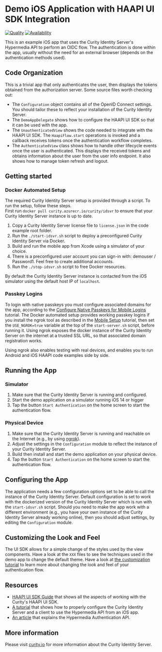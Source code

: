# Demo iOS Application with HAAPI UI SDK Integration

[![Quality](https://img.shields.io/badge/quality-demo-red)](https://curity.io/resources/code-examples/status/)
[![Availability](https://img.shields.io/badge/availability-source-blue)](https://curity.io/resources/code-examples/status/)

This is an example iOS app that uses the Curity Identity Server's Hypermedia API to perform an OIDC flow. The authentication is done within the app, usually without the need for an external browser (depends on the authentication methods used).

## Code Organization

This is a trivial app that only authenticates the user, then displays the tokens obtained from the authorization server. Some source files worth checking out:

- The `Configuration` object contains all of the OpenID Connect settings. You should tailor these to reflect your installation of the Curity Identity Server.
- The `DemoAppDelegate` shows how to configure the HAAPI UI SDK so that it can be used with the app.
- The `UnauthenticatedView` shows the code needed to integrate with the HAAPI UI SDK. The `HaapiFlow.start` operations is invoked and a callback receives tokens once the authentication workflow completes.
- The `AuthenticatedView` class shows how to handle other lifecycle events once the user is authenticated. This displays the received tokens and obtains information about the user from the user info endpoint. It also shows how to manage token refresh and logout.

## Getting started

### Docker Automated Setup

The required Curity Identity Server setup is provided through a script. To run the setup, follow these steps.\
First run `docker pull curity.azurecr.io/curity/idsvr` to ensure that your Curity Identity Server instance is up to date.

1. Copy a Curity Identity Server license file to `license.json` in the code example root folder.
2. Run the `./start-idsvr.sh` script to deploy a preconfigured Curity Identity Server via Docker. 
3. Build and run the mobile app from Xcode using a simulator of your choice.
4. There is a preconfigured user account you can sign-in with: demouser / Password1. Feel free to create additional accounts.
5. Run the `./stop-idsvr.sh` script to free Docker resources.

By default the Curity Identity Server instance is contacted from the iOS simulator using the default host IP of `localhost`. 

### Passkey Logins

To login with native passkeys you must configure associated domains for the app, according to the [Configure Native Passkeys for Mobile Logins](https://curity.io/resources/learn/mobile-logins-using-native-passkeys/) tutorial. The Docker automated setup provides working passkey logins if you install the ngrok tool as described in the [Mobile Setup](https://curity.io/resources/learn/mobile-setup-ngrok/) tutorial, then set the `USE_NGROK=true` variable at the top of the `start-server.sh` script, before running it. Using ngrok exposes the docker instance of the Curity Identity Server on the internet at a trusted SSL URL, so that associated domain registration works. 

Using ngrok also enables testing with real devices, and enables you to run Android and iOS HAAPI code examples side by side.

## Running the App

### Simulator

1. Make sure that the Curity Identity Server is running and configured.
2. Start the demo application on a simulator running iOS 14 or higger
3. Tap the button `Start Authentication` on the home screen to start the authentication flow.

### Physical Device

1. Make sure that the Curity Identity Server is running and reachable on the Internet (e.g., by using [ngrok](https://curity.io/resources/learn/expose-local-curity-ngrok/)).
2. Adjust the settings in the `Configuration` module to reflect the instance of your Curity Identity Server.
3. Build then install and start the demo application on your physical device.
4. Tap the button `Start Authentication` on the home screen to start the authentication flow.

## Configuring the App

The application needs a few configuration options set to be able to call the instance of the Curity Identity Server. Default configuration is set to work with the dockerized version of the Curity Identity Server which is run with the `start-idsvr.sh` script. Should you need to make the app work with a different environment (e.g., you have your own instance of the Curity Identity Server already working online), then you should adjust settings,  by editing the `Configuration` module.

## Customizing the Look and Feel

The UI SDK allows for a simple change of the styles used by the view components. Have a look at the `XXX` files to see the techniques used in the demo app to change the default theme. Have a look at [the customization tutorial](https://curity.io/resources/learn/haapi-mobile-ios-customization) to learn more about changing the look and feel of your authentication flow.

## Resources

- [HAAPI UI SDK Guide](https://curity.io/resources/learn/haapi-mobile-ios-integration) that shows all the aspects of working with the Curity's HAAPI UI SDK.
- [A tutorial](https://curity.io/resources/learn/authentication-api-ios-sdk) that shows how to properly configure the Curity Identity Server and a client to use the Hypermedia API from an iOS app.
- [An article](https://curity.io/resources/learn/what-is-hypermedia-authentication-api/) that explains the Hypermedia Authentication API.

## More information

Please visit [curity.io](https://curity.io/) for more information about the Curity Identity Server.
